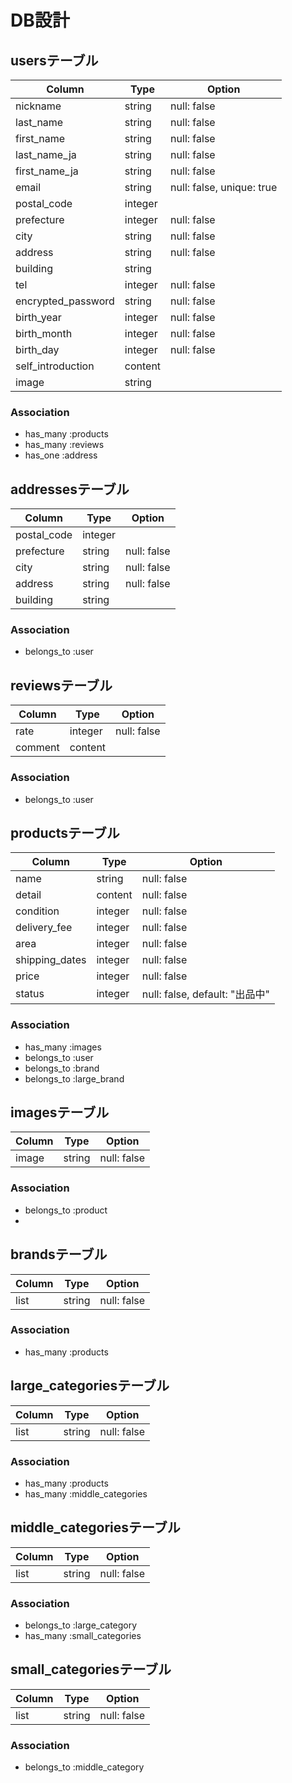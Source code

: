 # DB設計

## usersテーブル
|Column|Type|Option|
|------|----|------|
|nickname|string|null: false|
|last_name|string|null: false|
|first_name|string|null: false|
|last_name_ja|string|null: false|
|first_name_ja|string|null: false|
|email|string|null: false, unique: true|
|postal_code|integer||
|prefecture|integer|null: false|
|city|string|null: false|
|address|string|null: false|
|building|string||
|tel|integer|null: false|
|encrypted_password|string|null: false|
|birth_year|integer|null: false|
|birth_month|integer|null: false|
|birth_day|integer|null: false|
|self_introduction|content||
|image|string||

### Association
- has_many :products
- has_many :reviews
- has_one :address


## addressesテーブル
|Column|Type|Option|
|------|----|------|
|postal_code|integer||
|prefecture|string|null: false|
|city|string|null: false|
|address|string|null: false|
|building|string||

### Association
- belongs_to :user


## reviewsテーブル
|Column|Type|Option|
|------|----|------|
|rate|integer|null: false|
|comment|content||

### Association
- belongs_to :user


## productsテーブル
|Column|Type|Option|
|------|----|------|
|name|string|null: false|
|detail|content|null: false|
|condition|integer|null: false|
|delivery_fee|integer|null: false|
|area|integer|null: false|
|shipping_dates|integer|null: false|
|price|integer|null: false|
|status|integer|null: false, default: "出品中"|

### Association
- has_many :images
- belongs_to :user
- belongs_to :brand
- belongs_to :large_brand


## imagesテーブル
|Column|Type|Option|
|------|----|------|
|image|string|null: false|

### Association
- belongs_to :product
-


## brandsテーブル
|Column|Type|Option|
|------|----|------|
|list|string|null: false|

### Association
- has_many :products


## large_categoriesテーブル
|Column|Type|Option|
|------|----|------|
|list|string|null: false|

### Association
- has_many :products
- has_many :middle_categories


## middle_categoriesテーブル
|Column|Type|Option|
|------|----|------|
|list|string|null: false|

### Association
- belongs_to :large_category
- has_many :small_categories


## small_categoriesテーブル
|Column|Type|Option|
|------|----|------|
|list|string|null: false|

### Association
- belongs_to :middle_category


